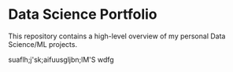 # Data Science Portfolio
This repository contains a high-level overview of my personal Data Science/ML projects.

suaflh;j'sk;aifuusgljbn;lM'S
wdfg
